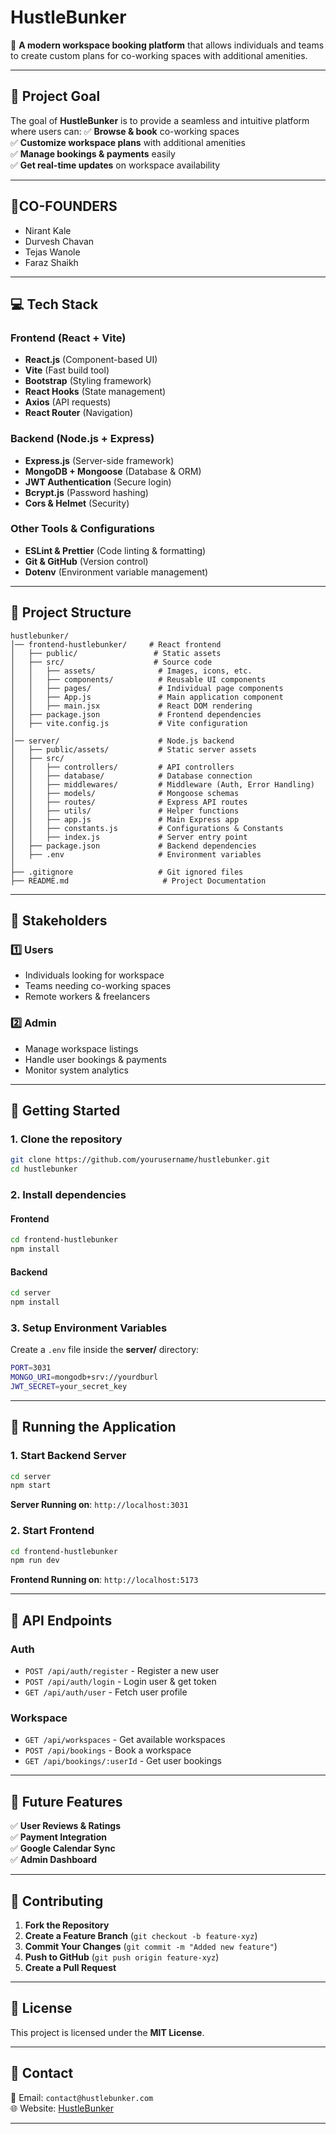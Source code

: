 # HustleBunker

🚀 **A modern workspace booking platform** that allows individuals and teams to create custom plans for co-working spaces with additional amenities.

---

## **📌 Project Goal**
The goal of **HustleBunker** is to provide a seamless and intuitive platform where users can:
✅ **Browse & book** co-working spaces  
✅ **Customize workspace plans** with additional amenities  
✅ **Manage bookings & payments** easily  
✅ **Get real-time updates** on workspace availability  

---

## **🧔CO-FOUNDERS**
- Nirant Kale
- Durvesh Chavan
- Tejas Wanole
- Faraz Shaikh

---

## **💻 Tech Stack**
### **Frontend (React + Vite)**
- **React.js** (Component-based UI)
- **Vite** (Fast build tool)
- **Bootstrap** (Styling framework)
- **React Hooks** (State management)
- **Axios** (API requests)
- **React Router** (Navigation)

### **Backend (Node.js + Express)**
- **Express.js** (Server-side framework)
- **MongoDB + Mongoose** (Database & ORM)
- **JWT Authentication** (Secure login)
- **Bcrypt.js** (Password hashing)
- **Cors & Helmet** (Security)

### **Other Tools & Configurations**
- **ESLint & Prettier** (Code linting & formatting)
- **Git & GitHub** (Version control)
- **Dotenv** (Environment variable management)

---

## **📁 Project Structure**
```
hustlebunker/
│── frontend-hustlebunker/     # React frontend
│   ├── public/                 # Static assets
│   ├── src/                    # Source code
│   │   ├── assets/              # Images, icons, etc.
│   │   ├── components/          # Reusable UI components
│   │   ├── pages/               # Individual page components
│   │   ├── App.js               # Main application component
│   │   ├── main.jsx             # React DOM rendering
│   ├── package.json             # Frontend dependencies
│   ├── vite.config.js           # Vite configuration
│
│── server/                      # Node.js backend
│   ├── public/assets/           # Static server assets
│   ├── src/
│   │   ├── controllers/         # API controllers
│   │   ├── database/            # Database connection
│   │   ├── middlewares/         # Middleware (Auth, Error Handling)
│   │   ├── models/              # Mongoose schemas
│   │   ├── routes/              # Express API routes
│   │   ├── utils/               # Helper functions
│   │   ├── app.js               # Main Express app
│   │   ├── constants.js         # Configurations & Constants
│   │   ├── index.js             # Server entry point
│   ├── package.json             # Backend dependencies
│   ├── .env                     # Environment variables
│
├── .gitignore                   # Git ignored files
├── README.md                     # Project Documentation
```

---

## **👥 Stakeholders**
### **1️⃣ Users**
- Individuals looking for workspace
- Teams needing co-working spaces
- Remote workers & freelancers

### **2️⃣ Admin**
- Manage workspace listings
- Handle user bookings & payments
- Monitor system analytics

---

## **🚀 Getting Started**
### **1. Clone the repository**
```sh
git clone https://github.com/yourusername/hustlebunker.git
cd hustlebunker
```

### **2. Install dependencies**
#### **Frontend**
```sh
cd frontend-hustlebunker
npm install
```
#### **Backend**
```sh
cd server
npm install
```

### **3. Setup Environment Variables**
Create a `.env` file inside the **server/** directory:
```sh
PORT=3031
MONGO_URI=mongodb+srv://yourdburl
JWT_SECRET=your_secret_key
```

---

## **📡 Running the Application**
### **1. Start Backend Server**
```sh
cd server
npm start
```
**Server Running on**: `http://localhost:3031`

### **2. Start Frontend**
```sh
cd frontend-hustlebunker
npm run dev
```
**Frontend Running on**: `http://localhost:5173`

---

## **📌 API Endpoints**
### **Auth**
- `POST /api/auth/register` - Register a new user
- `POST /api/auth/login` - Login user & get token
- `GET /api/auth/user` - Fetch user profile

### **Workspace**
- `GET /api/workspaces` - Get available workspaces
- `POST /api/bookings` - Book a workspace
- `GET /api/bookings/:userId` - Get user bookings

---

## **📌 Future Features**
✅ **User Reviews & Ratings**  
✅ **Payment Integration**  
✅ **Google Calendar Sync**  
✅ **Admin Dashboard**  

---

## **📌 Contributing**
1. **Fork the Repository**
2. **Create a Feature Branch** (`git checkout -b feature-xyz`)
3. **Commit Your Changes** (`git commit -m "Added new feature"`)
4. **Push to GitHub** (`git push origin feature-xyz`)
5. **Create a Pull Request**

---

## **📌 License**
This project is licensed under the **MIT License**.

---

## **📌 Contact**
📧 Email: `contact@hustlebunker.com`  
🌐 Website: [HustleBunker](http://hustlebunker.com)  

---

